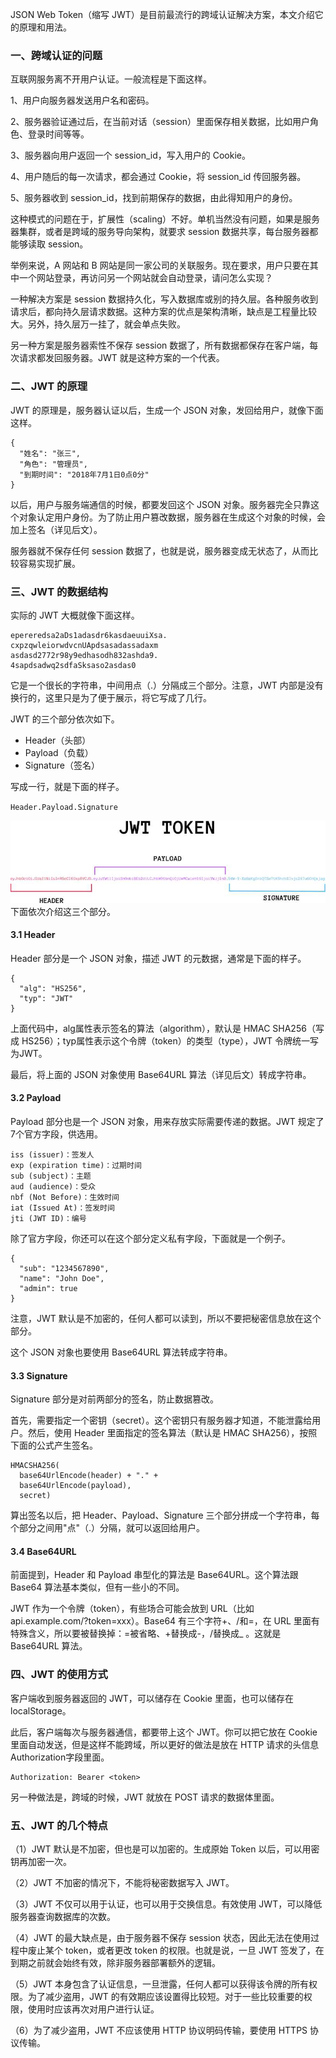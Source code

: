 JSON Web Token（缩写 JWT）是目前最流行的跨域认证解决方案，本文介绍它的原理和用法。

### 一、跨域认证的问题
互联网服务离不开用户认证。一般流程是下面这样。

1、用户向服务器发送用户名和密码。

2、服务器验证通过后，在当前对话（session）里面保存相关数据，比如用户角色、登录时间等等。

3、服务器向用户返回一个 session_id，写入用户的 Cookie。

4、用户随后的每一次请求，都会通过 Cookie，将 session_id 传回服务器。

5、服务器收到 session_id，找到前期保存的数据，由此得知用户的身份。

这种模式的问题在于，扩展性（scaling）不好。单机当然没有问题，如果是服务器集群，或者是跨域的服务导向架构，就要求 session 数据共享，每台服务器都能够读取 session。

举例来说，A 网站和 B 网站是同一家公司的关联服务。现在要求，用户只要在其中一个网站登录，再访问另一个网站就会自动登录，请问怎么实现？

一种解决方案是 session 数据持久化，写入数据库或别的持久层。各种服务收到请求后，都向持久层请求数据。这种方案的优点是架构清晰，缺点是工程量比较大。另外，持久层万一挂了，就会单点失败。

另一种方案是服务器索性不保存 session 数据了，所有数据都保存在客户端，每次请求都发回服务器。JWT 就是这种方案的一个代表。

### 二、JWT 的原理

JWT 的原理是，服务器认证以后，生成一个 JSON 对象，发回给用户，就像下面这样。

```
{
  "姓名": "张三",
  "角色": "管理员",
  "到期时间": "2018年7月1日0点0分"
}
```
以后，用户与服务端通信的时候，都要发回这个 JSON 对象。服务器完全只靠这个对象认定用户身份。为了防止用户篡改数据，服务器在生成这个对象的时候，会加上签名（详见后文）。

服务器就不保存任何 session 数据了，也就是说，服务器变成无状态了，从而比较容易实现扩展。

### 三、JWT 的数据结构

实际的 JWT 大概就像下面这样。
```
epereredsa2aDs1adasdr6kasdaeuuiXsa.
cxpzqwleiorwdvcnUApdsasadassadaxm
asdasd2772r98y9edhasodh832ashda9.
4sapdsadwq2sdfaSksaso2asdas0

```
它是一个很长的字符串，中间用点（.）分隔成三个部分。注意，JWT 内部是没有换行的，这里只是为了便于展示，将它写成了几行。

JWT 的三个部分依次如下。

* Header（头部）
* Payload（负载）
* Signature（签名）


写成一行，就是下面的样子。


`Header.Payload.Signature`

  ![DNS请求报文](https://raw.githubusercontent.com/jgchenu/staticAssets/master/web-learning/jwt1.jpg)
下面依次介绍这三个部分。

#### 3.1 Header
Header 部分是一个 JSON 对象，描述 JWT 的元数据，通常是下面的样子。
```
{
  "alg": "HS256",
  "typ": "JWT"
}
```
上面代码中，alg属性表示签名的算法（algorithm），默认是 HMAC SHA256（写成 HS256）；typ属性表示这个令牌（token）的类型（type），JWT 令牌统一写为JWT。

最后，将上面的 JSON 对象使用 Base64URL 算法（详见后文）转成字符串。

#### 3.2 Payload
Payload 部分也是一个 JSON 对象，用来存放实际需要传递的数据。JWT 规定了7个官方字段，供选用。
```
iss (issuer)：签发人
exp (expiration time)：过期时间
sub (subject)：主题
aud (audience)：受众
nbf (Not Before)：生效时间
iat (Issued At)：签发时间
jti (JWT ID)：编号
```
除了官方字段，你还可以在这个部分定义私有字段，下面就是一个例子。
```
{
  "sub": "1234567890",
  "name": "John Doe",
  "admin": true
}
```
注意，JWT 默认是不加密的，任何人都可以读到，所以不要把秘密信息放在这个部分。

这个 JSON 对象也要使用 Base64URL 算法转成字符串。

#### 3.3 Signature
Signature 部分是对前两部分的签名，防止数据篡改。

首先，需要指定一个密钥（secret）。这个密钥只有服务器才知道，不能泄露给用户。然后，使用 Header 里面指定的签名算法（默认是 HMAC SHA256），按照下面的公式产生签名。

```
HMACSHA256(
  base64UrlEncode(header) + "." +
  base64UrlEncode(payload),
  secret)
```
算出签名以后，把 Header、Payload、Signature 三个部分拼成一个字符串，每个部分之间用"点"（.）分隔，就可以返回给用户。

#### 3.4 Base64URL

前面提到，Header 和 Payload 串型化的算法是 Base64URL。这个算法跟 Base64 算法基本类似，但有一些小的不同。

JWT 作为一个令牌（token），有些场合可能会放到 URL（比如 api.example.com/?token=xxx）。Base64 有三个字符+、/和=，在 URL 里面有特殊含义，所以要被替换掉：=被省略、+替换成-，/替换成_ 。这就是 Base64URL 算法。

### 四、JWT 的使用方式
客户端收到服务器返回的 JWT，可以储存在 Cookie 里面，也可以储存在 localStorage。

此后，客户端每次与服务器通信，都要带上这个 JWT。你可以把它放在 Cookie 里面自动发送，但是这样不能跨域，所以更好的做法是放在 HTTP 请求的头信息Authorization字段里面。

```
Authorization: Bearer <token>
```
另一种做法是，跨域的时候，JWT 就放在 POST 请求的数据体里面。

### 五、JWT 的几个特点
（1）JWT 默认是不加密，但也是可以加密的。生成原始 Token 以后，可以用密钥再加密一次。

（2）JWT 不加密的情况下，不能将秘密数据写入 JWT。

（3）JWT 不仅可以用于认证，也可以用于交换信息。有效使用 JWT，可以降低服务器查询数据库的次数。

（4）JWT 的最大缺点是，由于服务器不保存 session 状态，因此无法在使用过程中废止某个 token，或者更改 token 的权限。也就是说，一旦 JWT 签发了，在到期之前就会始终有效，除非服务器部署额外的逻辑。

（5）JWT 本身包含了认证信息，一旦泄露，任何人都可以获得该令牌的所有权限。为了减少盗用，JWT 的有效期应该设置得比较短。对于一些比较重要的权限，使用时应该再次对用户进行认证。

（6）为了减少盗用，JWT 不应该使用 HTTP 协议明码传输，要使用 HTTPS 协议传输。
